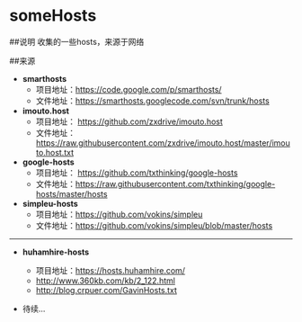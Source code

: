 someHosts
=========

##说明
收集的一些hosts，来源于网络

##来源
- **smarthosts**
    - 项目地址：<https://code.google.com/p/smarthosts/>
    - 文件地址：https://smarthosts.googlecode.com/svn/trunk/hosts
- **imouto.host**
    - 项目地址： <https://github.com/zxdrive/imouto.host>
    - 文件地址：https://raw.githubusercontent.com/zxdrive/imouto.host/master/imouto.host.txt
- **google-hosts**
    - 项目地址： <https://github.com/txthinking/google-hosts>
    - 文件地址：https://raw.githubusercontent.com/txthinking/google-hosts/master/hosts
- **simpleu-hosts**
    - 项目地址：https://github.com/vokins/simpleu
    - 文件地址：https://github.com/vokins/simpleu/blob/master/hosts

--------------------------------
- **huhamhire-hosts**
    - 项目地址：<https://hosts.huhamhire.com/>
    - <http://www.360kb.com/kb/2_122.html>
    - <http://blog.crpuer.com/GavinHosts.txt>

- 待续...
